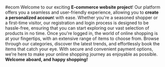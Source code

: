 # e c o m 
 
Welcome to our exciting **E-commerce website project**! Our platform offers you a seamless and user-friendly experience, allowing you to **create a personalized accoun**t with ease. Whether you're a seasoned shopper or a first-time visitor, our registration and login process is designed to be hassle-free, ensuring that you can start exploring our vast selection of products in no time. Once you're logged in, the world of online shopping is at your fingertips, with an extensive range of items to choose from. Browse through our categories, discover the latest trends, and effortlessly book the items that catch your eye. With secure and convenient payment options, we're here to make your online shopping journey as enjoyable as possible. **Welcome aboard, and happy shopping!
 **
